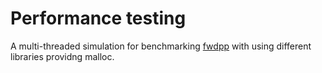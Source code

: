 # Performance testing

A multi-threaded simulation for benchmarking [fwdpp](http://gitub.com/molpopgen/fwdpp) with using different libraries providng malloc.
